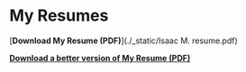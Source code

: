 # My Resumes

[**Download My Resume (PDF)**](./_static/Isaac M. resume.pdf)

[**Download a better version of My Resume (PDF)**](./_static/Updated%20Resume.pdf)